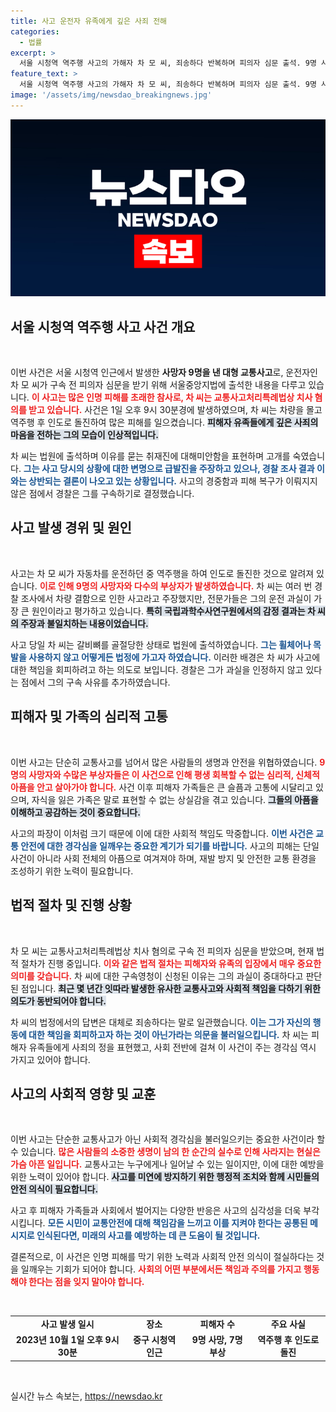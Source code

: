 ```yaml
---
title: 사고 운전자 유족에게 깊은 사죄 전해
categories:
  - 법률
excerpt: >
  서울 시청역 역주행 사고의 가해자 차 모 씨, 죄송하다 반복하며 피의자 심문 출석. 9명 사망, 인명피해의 충격이 여전히 가시지 않는 가운데, 과실 인정 부인한 그는 과연 어떤 변호를 할까? 클릭해 자세히 알아보세요!
feature_text: >
  서울 시청역 역주행 사고의 가해자 차 모 씨, 죄송하다 반복하며 피의자 심문 출석. 9명 사망, 인명피해의 충격이 여전히 가시지 않는 가운데, 과실 인정 부인한 그는 과연 어떤 변호를 할까? 클릭해 자세히 알아보세요!
image: '/assets/img/newsdao_breakingnews.jpg'
---
```


<p><img src="/assets/img/newsdao_breakingnews.jpg" alt="cryptoinkorea 속보" /></p>

<h2 data-ke-size="size26">서울 시청역 역주행 사고 사건 개요</h2>

<p data-ke-size="size16">&nbsp;</p>

<p>이번 사건은 서울 시청역 인근에서 발생한 <strong>사망자 9명을 낸 대형 교통사고</strong>로, 운전자인 차 모 씨가 구속 전 피의자 심문을 받기 위해 서울중앙지법에 출석한 내용을 다루고 있습니다. <b><span style="color: #ee2323;">이 사고는 많은 인명 피해를 초래한 참사로, 차 씨는 교통사고처리특례법상 치사 혐의를 받고 있습니다.</span></b> 사건은 1일 오후 9시 30분경에 발생하였으며, 차 씨는 차량을 몰고 역주행 후 인도로 돌진하여 많은 피해를 일으켰습니다. <b><span style="background-color: #21538527;">피해자 유족들에게 깊은 사죄의 마음을 전하는 그의 모습이 인상적입니다.</span></b> </p>

<p>차 씨는 법원에 출석하며 이유를 묻는 취재진에 대해미안함을 표현하며 고개를 숙였습니다. <b><span style="color: #1a5490;">그는 사고 당시의 상황에 대한 변명으로 급발진을 주장하고 있으나, 경찰 조사 결과 이와는 상반되는 결론이 나오고 있는 상황입니다.</span></b> 사고의 경중함과 피해 복구가 이뤄지지 않은 점에서 경찰은 그를 구속하기로 결정했습니다.</p>

<h2 data-ke-size="size26">사고 발생 경위 및 원인</h2>

<p data-ke-size="size16">&nbsp;</p>

<p>사고는 차 모 씨가 자동차를 운전하던 중 역주행을 하여 인도로 돌진한 것으로 알려져 있습니다. <b><span style="color: #ee2323;">이로 인해 9명의 사망자와 다수의 부상자가 발생하였습니다.</span></b> 차 씨는 여러 번 경찰 조사에서 차량 결함으로 인한 사고라고 주장했지만, 전문가들은 그의 운전 과실이 가장 큰 원인이라고 평가하고 있습니다. <b><span style="background-color: #21538527;">특히 국립과학수사연구원에서의 감정 결과는 차 씨의 주장과 불일치하는 내용이었습니다.</span></b></p>

<p>사고 당일 차 씨는 갈비뼈를 골절당한 상태로 법원에 출석하였습니다. <b><span style="color: #1a5490;">그는 휠체어나 목발을 사용하지 않고 어떻게든 법정에 가고자 하였습니다.</span></b> 이러한 배경은 차 씨가 사고에 대한 책임을 회피하려고 하는 의도로 보입니다. 경찰은 그가 과실을 인정하지 않고 있다는 점에서 그의 구속 사유를 추가하였습니다.</p>

<h2 data-ke-size="size26">피해자 및 가족의 심리적 고통</h2>

<p data-ke-size="size16">&nbsp;</p>

<p>이번 사고는 단순히 교통사고를 넘어서 많은 사람들의 생명과 안전을 위협하였습니다. <b><span style="color: #ee2323;">9명의 사망자와 수많은 부상자들은 이 사건으로 인해 평생 회복할 수 없는 심리적, 신체적 아픔을 안고 살아가야 합니다.</span></b> 사건 이후 피해자 가족들은 큰 슬픔과 고통에 시달리고 있으며, 자식을 잃은 가족은 말로 표현할 수 없는 상실감을 겪고 있습니다. <b><span style="background-color: #21538527;">그들의 아픔을 이해하고 공감하는 것이 중요합니다.</span></b></p>

<p>사고의 파장이 이처럼 크기 때문에 이에 대한 사회적 책임도 막중합니다. <b><span style="color: #1a5490;">이번 사건은 교통 안전에 대한 경각심을 일깨우는 중요한 계기가 되기를 바랍니다.</span></b> 사고의 피해는 단일 사건이 아니라 사회 전체의 아픔으로 여겨져야 하며, 재발 방지 및 안전한 교통 환경을 조성하기 위한 노력이 필요합니다.</p>

<h2 data-ke-size="size26">법적 절차 및 진행 상황</h2>

<p data-ke-size="size16">&nbsp;</p>

<p>차 모 씨는 교통사고처리특례법상 치사 혐의로 구속 전 피의자 심문을 받았으며, 현재 법적 절차가 진행 중입니다. <b><span style="color: #ee2323;">이와 같은 법적 절차는 피해자와 유족의 입장에서 매우 중요한 의미를 갖습니다.</span></b> 차 씨에 대한 구속영청이 신청된 이유는 그의 과실이 중대하다고 판단된 점입니다. <b><span style="background-color: #21538527;">최근 몇 년간 잇따라 발생한 유사한 교통사고와 사회적 책임을 다하기 위한 의도가 동반되어야 합니다.</span></b></p>

<p>차 씨의 법정에서의 답변은 대체로 죄송하다는 말로 일관했습니다. <b><span style="color: #1a5490;">이는 그가 자신의 행동에 대한 책임을 회피하고자 하는 것이 아닌가라는 의문을 불러일으킵니다.</span></b> 차 씨는 피해자 유족들에게 사죄의 정을 표현했고, 사회 전반에 걸쳐 이 사건이 주는 경각심 역시 가지고 있어야 합니다.</p>

<h2 data-ke-size="size26">사고의 사회적 영향 및 교훈</h2>

<p data-ke-size="size16">&nbsp;</p>

<p>이번 사고는 단순한 교통사고가 아닌 사회적 경각심을 불러일으키는 중요한 사건이라 할 수 있습니다. <b><span style="color: #ee2323;">많은 사람들의 소중한 생명이 남의 한 순간의 실수로 인해 사라지는 현실은 가슴 아픈 일입니다.</span></b> 교통사고는 누구에게나 일어날 수 있는 일이지만, 이에 대한 예방을 위한 노력이 있어야 합니다. <b><span style="background-color: #21538527;">사고를 미연에 방지하기 위한 행정적 조치와 함께 시민들의 안전 의식이 필요합니다.</span></b></p>

<p>사고 후 피해자 가족들과 사회에서 벌어지는 다양한 반응은 사고의 심각성을 더욱 부각시킵니다. <b><span style="color: #1a5490;">모든 시민이 교통안전에 대해 책임감을 느끼고 이를 지켜야 한다는 공통된 메시지로 인식된다면, 미래의 사고를 예방하는 데 큰 도움이 될 것입니다.</span></b> </p>

<p>결론적으로, 이 사건은 인명 피해를 막기 위한 노력과 사회적 안전 의식이 절실하다는 것을 일깨우는 기회가 되어야 합니다. <b><span style="color: #ee2323;">사회의 어떤 부분에서든 책임과 주의를 가지고 행동해야 한다는 점을 잊지 말아야 합니다.</span></b></p>

<p data-ke-size="size16">&nbsp;</p>

<table style="width: 100%;">
<tr>
<td style="text-align: center; height: 17px;"><b>사고 발생 일시</b></td>
<td style="text-align: center; height: 17px;"><b>장소</b></td>
<td style="text-align: center; height: 17px;"><b>피해자 수</b></td>
<td style="text-align: center; height: 17px;"><b>주요 사실</b></td>
</tr>
<tr>
<td style="text-align: center; height: 17px;"><b>2023년 10월 1일 오후 9시 30분</b></td>
<td style="text-align: center; height: 17px;"><b>중구 시청역 인근</b></td>
<td style="text-align: center; height: 17px;"><b>9명 사망, 7명 부상</b></td>
<td style="text-align: center; height: 17px;"><b>역주행 후 인도로 돌진</b></td>
</tr>
</table>

<p data-ke-size="size16">&nbsp;</p>
실시간 뉴스 속보는, <a href="https://newsdao.kr" rel="dofollow">https://newsdao.kr</a>


